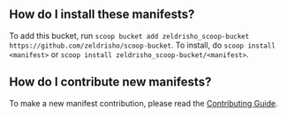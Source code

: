 How do I install these manifests?
---------------------------------

To add this bucket, run `scoop bucket add zeldrisho_scoop-bucket https://github.com/zeldrisho/scoop-bucket`. To install, do `scoop install <manifest>` or `scoop install zeldrisho_scoop-bucket/<manifest>`.

How do I contribute new manifests?
----------------------------------

To make a new manifest contribution, please read the [Contributing Guide](https://github.com/ScoopInstaller/.github/blob/main/.github/CONTRIBUTING.md).
